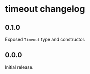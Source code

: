 timeout changelog
=================

0.1.0
-----

Exposed `Timeout` type and constructor.


0.0.0
-----

Initial release.
